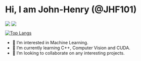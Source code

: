 # Hi, I am John-Henry (@JHF101)

<img align="center" src="https://github-readme-stats.vercel.app/api/?username=JHF101&count_private=true&theme=radical" />

<a href="https://github.com/anuraghazra/Digital_Filter_Synthesis">
  <img align="center" src="https://github-readme-stats.vercel.app/api/pin/?username=JHF101&repo=Digital_Filter_Synthesis" />
</a>

<!-- [![Readme Card](https://github-readme-stats.vercel.app/api/pin/?username=JHF101&repo=Digital_Filter_Synthesis)](https://github.com/JHF101/Digital_Filter_Synthesis) -->

[![Top Langs](https://github-readme-stats.vercel.app/api/top-langs/?username=JHF101&layout=compact)](https://github.com/JHF101)
- 👀 I’m interested in Machine Learning.
- 🌱 I’m currently learning C++, Computer Vision and CUDA.
- 💞️ I’m looking to collaborate on any interesting projects.

<!---
JHF101/JHF101 is a ✨ special ✨ repository because its `README.md` (this file) appears on your GitHub profile.
You can click the Preview link to take a look at your changes.
--->
